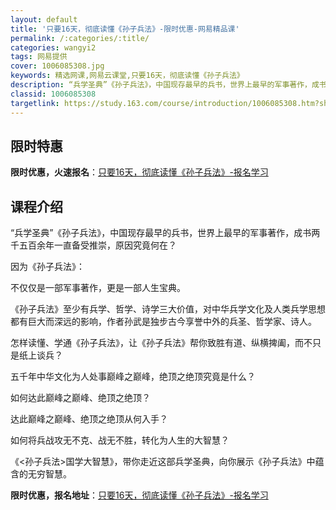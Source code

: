 ```yaml
---
layout: default
title: '只要16天，彻底读懂《孙子兵法》-限时优惠-网易精品课'
permalink: /:categories/:title/
categories: wangyi2
tags: 网易提供
cover: 1006085308.jpg
keywords: 精选网课,网易云课堂,只要16天，彻底读懂《孙子兵法》
description: “兵学圣典”《孙子兵法》，中国现存最早的兵书，世界上最早的军事著作，成书两千五百余年一直备受推崇，原因究竟何在？因为《孙
classid: 1006085308
targetlink: https://study.163.com/course/introduction/1006085308.htm?share=1&shareId=1025206652&utm_campaign=share&utm_medium=iphoneShare&utm_source=&utm_u=1025206652
---
```


## 限时特惠

**限时优惠，火速报名**：[只要16天，彻底读懂《孙子兵法》-报名学习](https://study.163.com/course/introduction/1006085308.htm?share=1&shareId=1025206652&utm_campaign=share&utm_medium=iphoneShare&utm_source=&utm_u=1025206652)

## 课程介绍

“兵学圣典”《孙子兵法》，中国现存最早的兵书，世界上最早的军事著作，成书两千五百余年一直备受推崇，原因究竟何在？



因为《孙子兵法》：

不仅仅是一部军事著作，更是一部人生宝典。



《孙子兵法》至少有兵学、哲学、诗学三大价值，对中华兵学文化及人类兵学思想都有巨大而深远的影响，作者孙武是独步古今享誉中外的兵圣、哲学家、诗人。

怎样读懂、学通《孙子兵法》，让《孙子兵法》帮你致胜有道、纵横捭阖，而不只是纸上谈兵？

五千年中华文化为人处事巅峰之巅峰，绝顶之绝顶究竟是什么？

如何达此巅峰之巅峰、绝顶之绝顶？

达此巅峰之巅峰、绝顶之绝顶从何入手？

如何将兵战攻无不克、战无不胜，转化为人生的大智慧？



《<孙子兵法>国学大智慧》，带你走近这部兵学圣典，向你展示《孙子兵法》中蕴含的无穷智慧。

**限时优惠，报名地址**：[只要16天，彻底读懂《孙子兵法》-报名学习](https://study.163.com/course/introduction/1006085308.htm?share=1&shareId=1025206652&utm_campaign=share&utm_medium=iphoneShare&utm_source=&utm_u=1025206652)

